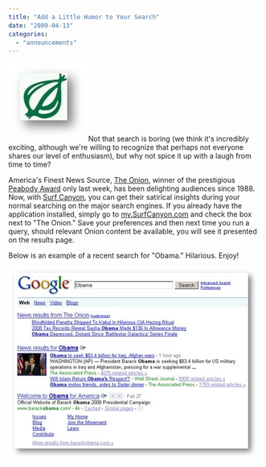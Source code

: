 ```yaml
---
title: "Add a Little Humor to Your Search"
date: "2009-04-13"
categories: 
  - "announcements"
---
```


[![The Onion Icon](/assets/images/rank-dynamics/theonion-icon.jpg "The Onion Icon")](http://www.TheOnion.com)Not that search is boring (we think it's incredibly exciting, although we're willing to recognize that perhaps not everyone shares our level of enthusiasm), but why not spice it up with a laugh from time to time?

America's Finest News Source, [The Onion](http://www.TheOnion.com), winner of the prestigious [Peabody Award](http://mediamemo.allthingsd.com/20090401/no-joke-the-onion-wins-one-of-journalisms-biggest-awards/) only last week, has been delighting audiences since 1988. Now, with [Surf Canyon](http://www.surfcanyon.com), you can get their satirical insights during your normal searching on the major search engines. If you already have the application installed, simply go to [my.SurfCanyon.com](http://my.surfcanyon.com) and check the box next to "The Onion." Save your preferences and then next time you run a query, should relevant Onion content be available, you will see it presented on the results page.

Below is an example of a recent search for "Obama." Hilarious. Enjoy!

![The Onion on results page for “Obama”](/assets/images/rank-dynamics/theonion.jpg)
